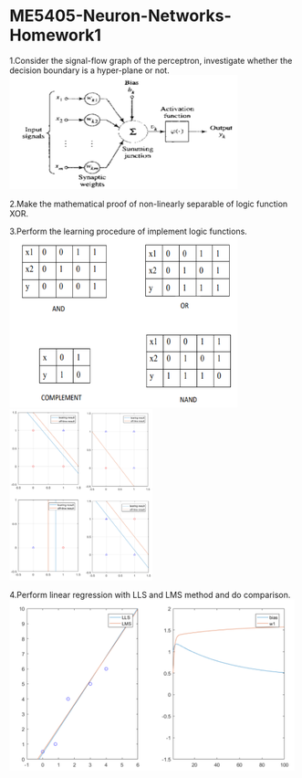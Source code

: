 # ME5405-Neuron-Networks-Homework1
1.Consider the signal-flow graph of the perceptron, investigate whether the decision boundary is a hyper-plane or not. <br>
<img src="figures/hard limiter.png" alt="hard limiter" width="400" height="200" title="hard limiter"> <br>

2.Make the mathematical proof of non-linearly separable of logic function XOR.<br>

3.Perform the learning procedure of implement logic functions.<br>
<img src="figures/logic functions1.png" alt="logic functions1" width="400" height="300" title="logic functions1">
<img src="figures/logic functions2.png" alt="logic functions2" width="250" height="300" title="logic functions1"><br>

4.Perform linear regression with LLS and LMS method and do comparison. <br>
<img src="figures/linear regression.png" alt="linear regression" width="500" height="300" title="linear regression">
